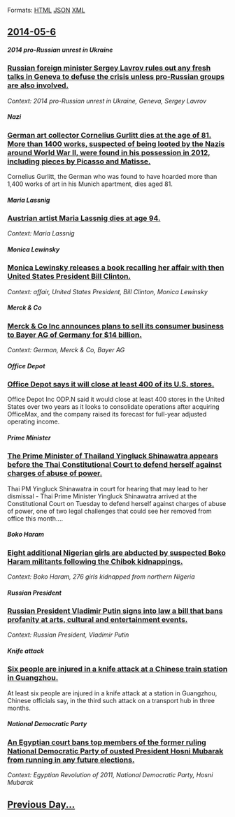 
Formats: [HTML](2014/05/6/index.html)  [JSON](2014/05/6/index.json)  [XML](2014/05/6/index.xml)  

## [2014-05-6](/news/2014/05/6/index.md)

##### 2014 pro-Russian unrest in Ukraine
### [Russian foreign minister Sergey Lavrov rules out any fresh talks in Geneva to defuse the crisis unless pro-Russian groups are also involved. ](/news/2014/05/6/russian-foreign-minister-sergey-lavrov-rules-out-any-fresh-talks-in-geneva-to-defuse-the-crisis-unless-pro-russian-groups-are-also-involved.md)
_Context: 2014 pro-Russian unrest in Ukraine, Geneva, Sergey Lavrov_

##### Nazi
### [German art collector Cornelius Gurlitt dies at the age of 81. More than 1400 works, suspected of being looted by the Nazis around World War II, were found in his possession in 2012, including pieces by Picasso and Matisse. ](/news/2014/05/6/german-art-collector-cornelius-gurlitt-dies-at-the-age-of-81-more-than-1400-works-suspected-of-being-looted-by-the-nazis-around-world-war.md)
Cornelius Gurlitt, the German who was found to have hoarded more than 1,400 works of art in his Munich apartment, dies aged 81.

##### Maria Lassnig
### [Austrian artist Maria Lassnig dies at age 94. ](/news/2014/05/6/austrian-artist-maria-lassnig-dies-at-age-94.md)
_Context: Maria Lassnig_

##### Monica Lewinsky
### [Monica Lewinsky releases a book recalling her affair with then United States President Bill Clinton. ](/news/2014/05/6/monica-lewinsky-releases-a-book-recalling-her-affair-with-then-united-states-president-bill-clinton.md)
_Context: affair, United States President, Bill Clinton, Monica Lewinsky_

##### Merck & Co
### [Merck & Co Inc announces plans to sell its consumer business to Bayer AG of Germany for $14 billion. ](/news/2014/05/6/merck-co-inc-announces-plans-to-sell-its-consumer-business-to-bayer-ag-of-germany-for-14-billion.md)
_Context: German, Merck & Co, Bayer AG_

##### Office Depot
### [Office Depot says it will close at least 400 of its U.S. stores. ](/news/2014/05/6/office-depot-says-it-will-close-at-least-400-of-its-u-s-stores.md)
Office Depot Inc ODP.N said it would close at least 400 stores in the United States over two years as it looks to consolidate operations after acquiring OfficeMax, and the company raised its forecast for full-year adjusted operating income.

##### Prime Minister
### [The Prime Minister of Thailand Yingluck Shinawatra appears before the Thai Constitutional Court to defend herself against charges of abuse of power. ](/news/2014/05/6/the-prime-minister-of-thailand-yingluck-shinawatra-appears-before-the-thai-constitutional-court-to-defend-herself-against-charges-of-abuse-o.md)
Thai PM Yingluck Shinawatra in court for hearing that may lead to her dismissal - Thai Prime Minister Yingluck Shinawatra arrived at the Constitutional Court on Tuesday to defend herself against charges of abuse of power, one of two legal challenges that could see her removed from office this month....

##### Boko Haram
### [Eight additional Nigerian girls are abducted by suspected Boko Haram militants following the Chibok kidnappings. ](/news/2014/05/6/eight-additional-nigerian-girls-are-abducted-by-suspected-boko-haram-militants-following-the-chibok-kidnappings.md)
_Context: Boko Haram, 276 girls kidnapped from northern Nigeria_

##### Russian President
### [Russian President Vladimir Putin signs into law a bill that bans profanity at arts, cultural and entertainment events. ](/news/2014/05/6/russian-president-vladimir-putin-signs-into-law-a-bill-that-bans-profanity-at-arts-cultural-and-entertainment-events.md)
_Context: Russian President, Vladimir Putin_

##### Knife attack
### [Six people are injured in a knife attack at a Chinese train station in Guangzhou. ](/news/2014/05/6/six-people-are-injured-in-a-knife-attack-at-a-chinese-train-station-in-guangzhou.md)
At least six people are injured in a knife attack at a station in Guangzhou, Chinese officials say, in the third such attack on a transport hub in three months.

##### National Democratic Party
### [An Egyptian court bans top members of the former ruling National Democratic Party of ousted President Hosni Mubarak from running in any future elections. ](/news/2014/05/6/an-egyptian-court-bans-top-members-of-the-former-ruling-national-democratic-party-of-ousted-president-hosni-mubarak-from-running-in-any-futu.md)
_Context: Egyptian Revolution of 2011, National Democratic Party, Hosni Mubarak_

## [Previous Day...](/news/2014/05/5/index.md)

